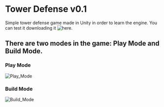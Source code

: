 # Tower Defense v0.1
Simple tower defense game made in Unity in order to learn the engine.
You can test it downloading it ![here](https://mega.nz/file/9sZhTa5R#kagNlWdKenM5wIkRf7_AUs74SedPOhLkK2b_Wel5_eQ).
## There are two modes in the game: Play Mode and Build Mode.
### Play Mode
![Play_Mode](https://github.com/user-attachments/assets/8303f128-f6d2-4c22-81a0-94763fc3426f)

### Build Mode
![Build_Mode](https://github.com/user-attachments/assets/4d747823-7cc8-41a4-b930-50a816be6007)
